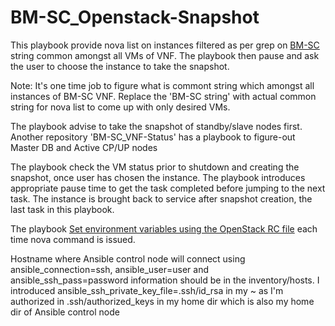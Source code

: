 # BM-SC_Openstack-Snapshot
This playbook provide nova list on instances filtered as per grep on [BM-SC](https://www.etsi.org/deliver/etsi_ts/123200_123299/123246/14.01.00_60/ts_123246v140100p.pdf) string common amongst all VMs of VNF. The playbook then pause and ask the user to choose the instance to take the snapshot. 

Note: It's one time job to figure what is commont string which amongst all instances of BM-SC VNF. Replace the 'BM-SC string' with actual common string for nova list to come up with only desired VMs.

The playbook advise to take the snapshot of standby/slave nodes first. Another repository 'BM-SC_VNF-Status' has a playbook to figure-out Master DB and Active CP/UP nodes

The playbook check the VM status prior to shutdown and creating the snapshot, once user has chosen the instance. The playbook introduces appropriate pause time to get the task completed before jumping to the next task. The instance is brought back to service after snapshot creation, the last task in this playbook.

The playbook [Set environment variables using the OpenStack RC file](https://docs.openstack.org/ocata/user-guide/common/cli-set-environment-variables-using-openstack-rc.html) each time nova command is issued.

Hostname where Ansible control node will connect using ansible_connection=ssh, ansible_user=user and ansible_ssh_pass=password information should be in the inventory/hosts. I introduced ansible_ssh_private_key_file=.ssh/id_rsa in my ~ as I'm authorized in .ssh/authorized_keys in my home dir which is also my home dir of Ansible control node

